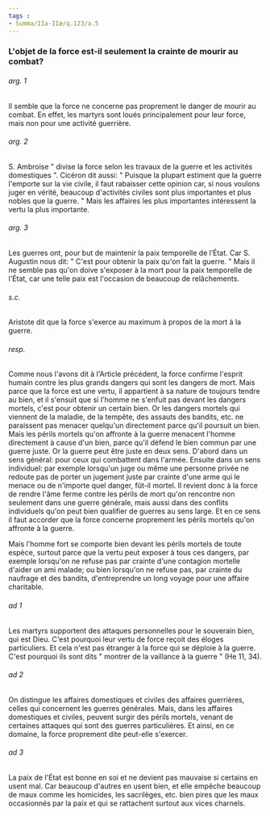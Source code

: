 ```yaml
---
tags : 
- Summa/IIa-IIæ/q.123/a.5
---
```


### L'objet de la force est-il seulement la crainte de mourir au combat?

###### arg. 1
Il semble que la force ne concerne pas proprement le danger de mourir au combat. En effet, les martyrs sont loués principalement pour leur force, mais non pour une activité guerrière. 

###### arg. 2
S. Ambroise " divise la force selon les travaux de la guerre et les activités domestiques ". Cicéron dit aussi: " Puisque la plupart estiment que la guerre l'emporte sur la vie civile, il faut rabaisser cette opinion car, si nous voulons juger en vérité, beaucoup d'activités civiles sont plus importantes et plus nobles que la guerre. " Mais les affaires les plus importantes intéressent la vertu la plus importante. 

###### arg. 3
Les guerres ont, pour but de maintenir la paix temporelle de l’État. Car S. Augustin nous dit: " C'est pour obtenir la paix qu'on fait la guerre. " Mais il ne semble pas qu'on doive s'exposer à la mort pour la paix temporelle de l'État, car une telle paix est l'occasion de beaucoup de relâchements. 

###### s.c.
Aristote dit que la force s'exerce au maximum à propos de la mort à la guerre. 

###### resp.
Comme nous l'avons dit à l'Article précédent, la force confirme l'esprit humain contre les plus grands dangers qui sont les dangers de mort. Mais parce que la force est une vertu, il appartient à sa nature de toujours tendre au bien, et il s'ensuit que si l'homme ne s'enfuit pas devant les dangers mortels, c'est pour obtenir un certain bien. Or les dangers mortels qui viennent de la maladie, de la tempête, des assauts des bandits, etc. ne paraissent pas menacer quelqu'un directement parce qu'il poursuit un bien. Mais les périls mortels qu'on affronte à la guerre menacent l'homme directement à cause d'un bien, parce qu'il défend le bien commun par une guerre juste. Or la guerre peut être juste en deux sens. D'abord dans un sens général: pour ceux qui combattent dans l'armée. Ensuite dans un sens individuel: par exemple lorsqu'un juge ou même une personne privée ne redoute pas de porter un jugement juste par crainte d'une arme qui le menace ou de n'importe quel danger, fût-il mortel. Il revient donc à la force de rendre l'âme ferme contre les périls de mort qu'on rencontre non seulement dans une guerre générale, mais aussi dans des conflits individuels qu'on peut bien qualifier de guerres au sens large. Et en ce sens il faut accorder que la force concerne proprement les périls mortels qu'on affronte à la guerre. 

Mais l'homme fort se comporte bien devant les périls mortels de toute espèce, surtout parce que la vertu peut exposer à tous ces dangers, par exemple lorsqu'on ne refuse pas par crainte d'une contagion mortelle d'aider un ami malade; ou bien lorsqu'on ne refuse pas, par crainte du naufrage et des bandits, d'entreprendre un long voyage pour une affaire charitable. 

###### ad 1
Les martyrs supportent des attaques personnelles pour le souverain bien, qui est Dieu. C'est pourquoi leur vertu de force reçoit des éloges particuliers. Et cela n'est pas étranger à la force qui se déploie à la guerre. C'est pourquoi ils sont dits " montrer de la vaillance à la guerre " (He 11, 34). 

###### ad 2
On distingue les affaires domestiques et civiles des affaires guerrières, celles qui concernent les guerres générales. Mais, dans les affaires domestiques et civiles, peuvent surgir des périls mortels, venant de certaines attaques qui sont des guerres particulières. Et ainsi, en ce domaine, la force proprement dite peut-elle s'exercer. 

###### ad 3
La paix de l'État est bonne en soi et ne devient pas mauvaise si certains en usent mal. Car beaucoup d'autres en usent bien, et elle empêche beaucoup de maux comme les homicides, les sacrilèges, etc. bien pires que les maux occasionnés par la paix et qui se rattachent surtout aux vices charnels. 

